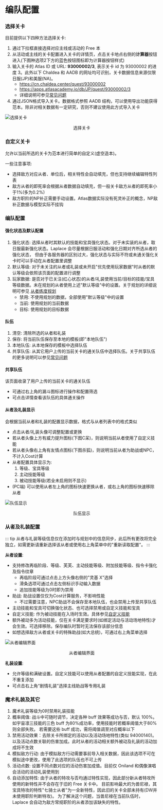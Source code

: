 # 编队配置

### 选择关卡

目前提供以下四种方法选择关卡:

1. 通过下拉框直接选择对应主线或活动的 Free 本
2. 从活动或主线的关卡配置进入关卡的详情页，点击关卡地点右侧的**计算器**按钮进入(下图种选项2下方的蓝色按钮图标即为计算器按钮样式)
3. 输入关卡的 Atlas ID 或 URL: **93000002/3**, 表示关卡 id 为 93000002 的进度 3。此外以下 Chaldea 和 AADB 的网址均可识别，关卡数据信息来源仅限日服(JP)和美服(NA)。
   - https://cn.chaldea.center/quest/93000002
   - https://apps.atlasacademy.io/db/JP/quest/93000002/3
   - 详细说明可参见[常见问题](faq.md#什么是-atlas-db-url)
4. 通过JSON格式导入关卡。数据格式参照 AADB 结构，可以使用导出功能获得范本。除非对相关数据有一定研究，否则不建议使用此方式导入关卡

![选择关卡](https://data-cn.chaldea.center/public/select_quest.png)

<figcaption style="text-align:center">选择关卡</figcaption>

### 自定义关卡

允许以当前所选的关卡为范本进行简单的自定义(虚空造本)。

一些注意事项:
- 选择敌方对应从者、单位后，相关特性会自动填充，但也支持继续编辑特性列表
- 敌方从者的即死率会根据从者数据自动填充，但一般关卡敌方从者的即死率小于1%(多为0.2%)
- 敌方职阶的NP补正需要手动设置。Atlas数据实际没有死灵补正的概念，NP敌补正数据与模型实际不挂钩

### 编队配置

#### 强化状态及默认配置

1. 强化状态: 选择从者时其默认的技能和宝具强化状态。对于未实装的从者，取日服最新强化状态。Laplace 会尽量根据日服活动和强化日期对齐所选从者的强化状态，
   但由于各服务器的区别过大，强化状态与实际不符或未通关强化关卡时可以手动在从者配置里调整
2. 默认等级: 对于未关注的从者或礼装或未开启"优先使用玩家数据"时从者的默认等级会依照该页面的配置进行调整
3. 玩家数据: 是否对于已关注(红心状态)的从者/礼装使用当前/目标的技能/宝具等级数据。未在规划的从者使用上述"默认等级"中的设置。关于规划的详细说明可参见 [从者练度规划](../guide/servant_plan.md)
   - 禁用: 不使用规划的数据，全部使用"默认等级"中的设置
   - 当前: 使用规划的当前数据
   - 目标: 使用规划的目标数据

#### 队伍

1. 清空: 清除所选的从者和礼装
2. 保存: 将当前队伍保存至本地的模板(即"本地队伍")
3. 本地队伍: 从本地保存的模板中选择队伍
4. 共享队伍: 从其它用户上传的当前关卡的通关队伍中选择队伍。关于共享队伍的更多说明可以参见[常见问题](faq.md#共享队伍)

#### 共享队伍

该页面收录了用户上传的当前关卡的通关队伍
- 可通过右上角的漏斗图标进行操作和配置筛选
- 可点击详情查看该队伍的具体通关操作

#### 从者及礼装显示

会根据当前从者和礼装的配置显示数据，格式与从者列表中的格式类似
- 点击从者/礼装头像可调整配置或更换
- 若从者头像上方有威力提升图标(下图C呆)，则说明当前从者使用了自定义技能
- 若从者头像右上角有友情点图标(下图杀狐)，则说明当前从者为助战或NPC，不计入Cost计算
- 从者配置具体显示为:
  1. 等级、宝具等级
  2. 主动技能等级
  3. 被动技能等级(若全未启用则不显示)
- (PC端) 可以使用从者左上角的图标快速更换从者，或右上角的图标快速移除从者 

![队伍显示](https://data-cn.chaldea.center/public/servant_icon.png)

<figcaption style="text-align:center">队伍显示</figcaption>

### 从者及礼装配置

::: tip
从者与礼装等级信息仅在添加时与规划中的信息同步，此后所有更改将完全独立，如需更新请重新选择该从者或使用右上角菜单中的"重新读取配置"。
:::

**从者设置**:

- 支持修改再临阶段、等级、芙芙、主动技能等级、附加技能等级、指令卡强化及指令纹章
  - 再临阶段可通过点击上方头像右侧的"灵基 X"选择
  - 滑条选项可通过点击左侧标识手动输入数据
  - 追加技能等级为0时即为禁用
- 助战: 助战设置仅仅为Cost计算服务，不影响性能
  - 不过需要注意，NPC助战不会保存至本地队伍，也会禁用上传至共享队伍
- 主动技能和宝具可切换强化状态、也可选择禁用或自定义技能和宝具
- 自定义技能: 作为被动技能在入场时生效。具体参见[自定义技能](faq.md#自定义技能)
- 额外被动多为活动技能，仅在关卡满足要求时(如绑定活动与活动场地特性)才会生效。可选择移除。保存编队时暂时无法保存该部分信息
- 如想选择敌方从者或关卡的特殊助战(如大总统)，可通过右上角菜单选择

![从者编辑界面](https://data-cn.chaldea.center/public/servant_edit.png)

<figcaption style="text-align:center">从者编辑界面</figcaption>

**礼装设置**:

- 允许等级和满破设置。自定义技能可以使用从者配置的自定义技能实现，在此不重复添加
- 可点击右上角“剧情礼装”选择主线助战等专用礼装

### 魔术礼装及其它

1. 魔术礼装等级为0时禁用礼装技能
2. 概率阈值: 战斗中可随时调节，决定各种 buff 效果等成功与否，默认 100%。如宇宙凛三技能的三色 buff 为80%成功率，使用技能时若概率阈值大于80%则全部失败。
   若需要这些 buff 成功，需将阈值调至对应概率以下
3. 禁用活动效果：去除关卡所绑定的活动以及活动场地特性(类似 94000140)。以及活动点数关联的伤害加成。此时从者的活动相关额外被动及礼装的活动加成将不生效
4. 模拟敌方行动: 由于模拟敌方行动需要事前导入相关数据，因此该选项不可在模拟途中更改，使用了此选项的队伍也不可上传
5. 活动点数: 设置不同点数对应的活动伤害加成值。目前仅 Oniland 和偶像演唱会活动的活动礼装使用到
6. 自动添加特性: 由于从者的特攻与否均通过特性实现，因此部分新从者特攻所使用的新特性并不会存在于旧的 Free 关卡中。
   目前影响最大的为兽尼禄，其宝具特攻的特性"七骑士从者"为一全新特性，因此旧的关卡全部未持有(DW并未使用职阶判断特攻)。
   为了解决这个问题，当兽尼禄在当前队伍时，Laplace 会自动为敌方常规职阶的从者添加该缺失的特性。